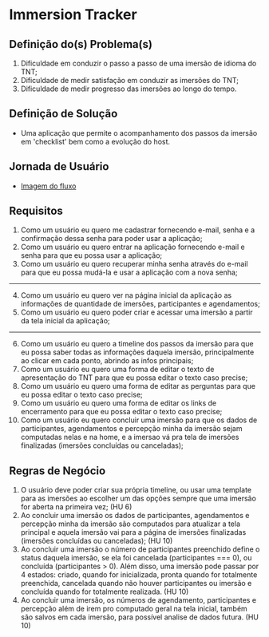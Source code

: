 # Immersion Tracker

## Definição do(s) Problema(s)
1. Dificuldade em conduzir o passo a passo de uma imersão de idioma do TNT;
2. Dificuldade de medir satisfação em conduzir as imersões do TNT;
3. Dificuldade de medir progresso das imersões ao longo do tempo.

## Definição de Solução
- Uma aplicação que permite o acompanhamento dos passos da imersão em 'checklist' bem como a evolução do host.

## Jornada de Usuário
- [Imagem do fluxo]()

## Requisitos 
1. Como um usuário eu quero me cadastrar fornecendo e-mail, senha e a confirmação dessa senha para poder usar a aplicação;
2. Como um usuário eu quero entrar na aplicação fornecendo e-mail e senha para que eu possa usar a aplicação;
3. Como um usuário eu quero recuperar minha senha através do e-mail para que eu possa mudá-la e usar a aplicação com a nova senha;
------
4. Como um usuário eu quero ver na página inicial da aplicação as informações de quantidade de imersões, participantes e agendamentos;
5. Como um usuário eu quero poder criar e acessar uma imersão a partir da tela inicial da aplicação;
------
6. Como um usuário eu quero a timeline dos passos da imersão para que eu possa saber todas as informações daquela imersão, principalmente ao clicar em cada ponto, abrindo as infos principais;
7. Como um usuário eu quero uma forma de editar o texto de apresentação do TNT para que eu possa editar o texto caso precise;
8. Como um usuário eu quero uma forma de editar as perguntas para que eu possa editar o texto caso precise;
9. Como um usuário eu quero uma forma de editar os links de encerramento para que eu possa editar o texto caso precise;
10. Como um usuário eu quero concluir uma imersão para que os dados de participantes, agendamentos e percepção minha da imersão sejam computadas nelas e na home, e a imersao vá pra tela de imersões finalizadas (imersões concluídas ou canceladas);

## Regras de Negócio
1. O usuário deve poder criar sua própria timeline, ou usar uma template para as imersões ao escolher um das opções sempre que uma imersão for aberta na primeira vez; (HU 6)
2. Ao concluir uma imersão os dados de participantes, agendamentos e percepção minha da imersão são computados para atualizar a tela principal e aquela imersão vai para a página de imersões finalizadas (imersões concluídas ou canceladas); (HU 10)
3. Ao concluir uma imersão o número de participantes preenchido define o status daquela imersão, se ela foi cancelada (participantes === 0), ou concluída (participantes > 0). Além disso, uma imersão pode passar por 4 estados: criado, quando for inicializada, pronta quando for totalmente preenchida, cancelada quando não houver participantes ou imersão e concluída quando for totalmente realizada. (HU 10)
4. Ao concluir uma imersão, os números de agendamento, participantes e percepção além de irem pro computado geral na tela inicial, também são salvos em cada imersão, para possível analise de dados futura. (HU 10)

